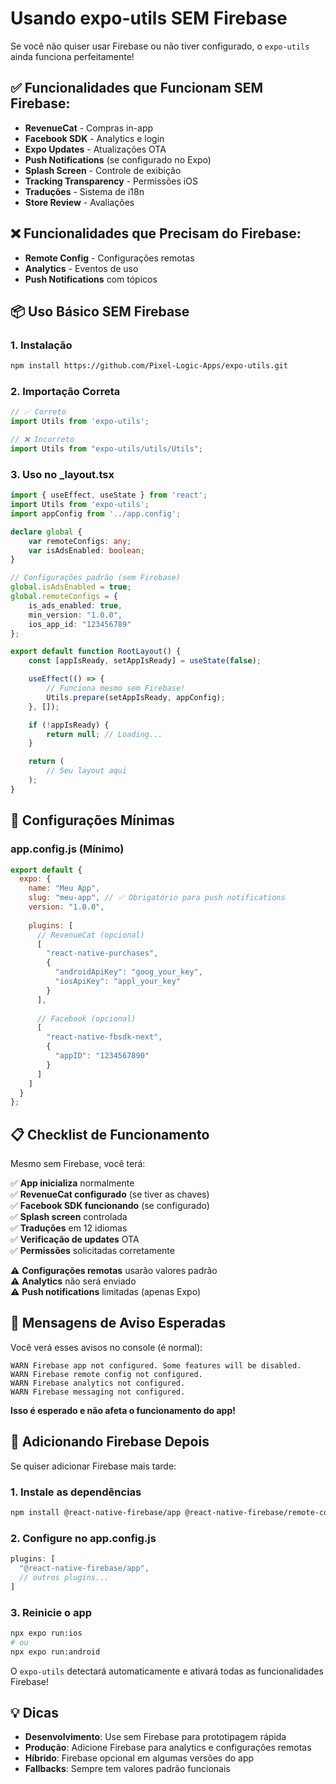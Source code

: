 # Usando expo-utils SEM Firebase

Se você não quiser usar Firebase ou não tiver configurado, o `expo-utils` ainda funciona perfeitamente!

## ✅ Funcionalidades que Funcionam SEM Firebase:

- **RevenueCat** - Compras in-app
- **Facebook SDK** - Analytics e login
- **Expo Updates** - Atualizações OTA
- **Push Notifications** (se configurado no Expo)
- **Splash Screen** - Controle de exibição
- **Tracking Transparency** - Permissões iOS
- **Traduções** - Sistema de i18n
- **Store Review** - Avaliações

## ❌ Funcionalidades que Precisam do Firebase:

- **Remote Config** - Configurações remotas
- **Analytics** - Eventos de uso
- **Push Notifications** com tópicos

## 📦 Uso Básico SEM Firebase

### 1. Instalação
```bash
npm install https://github.com/Pixel-Logic-Apps/expo-utils.git
```

### 2. Importação Correta
```typescript
// ✅ Correto
import Utils from 'expo-utils';

// ❌ Incorreto  
import Utils from "expo-utils/utils/Utils";
```

### 3. Uso no _layout.tsx
```typescript
import { useEffect, useState } from 'react';
import Utils from 'expo-utils';
import appConfig from '../app.config';

declare global {
    var remoteConfigs: any;
    var isAdsEnabled: boolean;
}

// Configurações padrão (sem Firebase)
global.isAdsEnabled = true;
global.remoteConfigs = {
    is_ads_enabled: true,
    min_version: "1.0.0",
    ios_app_id: "123456789"
};

export default function RootLayout() {
    const [appIsReady, setAppIsReady] = useState(false);

    useEffect(() => {
        // Funciona mesmo sem Firebase!
        Utils.prepare(setAppIsReady, appConfig);
    }, []);

    if (!appIsReady) {
        return null; // Loading...
    }

    return (
        // Seu layout aqui
    );
}
```

## 🔧 Configurações Mínimas

### app.config.js (Mínimo)
```javascript
export default {
  expo: {
    name: "Meu App",
    slug: "meu-app", // ✅ Obrigatório para push notifications
    version: "1.0.0",
    
    plugins: [
      // RevenueCat (opcional)
      [
        "react-native-purchases",
        {
          "androidApiKey": "goog_your_key",
          "iosApiKey": "appl_your_key"
        }
      ],
      
      // Facebook (opcional)
      [
        "react-native-fbsdk-next",
        {
          "appID": "1234567890"
        }
      ]
    ]
  }
};
```

## 📋 Checklist de Funcionamento

Mesmo sem Firebase, você terá:

✅ **App inicializa** normalmente  
✅ **RevenueCat configurado** (se tiver as chaves)  
✅ **Facebook SDK funcionando** (se configurado)  
✅ **Splash screen** controlada  
✅ **Traduções** em 12 idiomas  
✅ **Verificação de updates** OTA  
✅ **Permissões** solicitadas corretamente  

⚠️ **Configurações remotas** usarão valores padrão  
⚠️ **Analytics** não será enviado  
⚠️ **Push notifications** limitadas (apenas Expo)  

## 🚨 Mensagens de Aviso Esperadas

Você verá esses avisos no console (é normal):

```
WARN Firebase app not configured. Some features will be disabled.
WARN Firebase remote config not configured.
WARN Firebase analytics not configured.
WARN Firebase messaging not configured.
```

**Isso é esperado e não afeta o funcionamento do app!**

## 🔄 Adicionando Firebase Depois

Se quiser adicionar Firebase mais tarde:

### 1. Instale as dependências
```bash
npm install @react-native-firebase/app @react-native-firebase/remote-config
```

### 2. Configure no app.config.js
```javascript
plugins: [
  "@react-native-firebase/app",
  // outros plugins...
]
```

### 3. Reinicie o app
```bash
npx expo run:ios
# ou
npx expo run:android
```

O `expo-utils` detectará automaticamente e ativará todas as funcionalidades Firebase!

## 💡 Dicas

- **Desenvolvimento**: Use sem Firebase para prototipagem rápida
- **Produção**: Adicione Firebase para analytics e configurações remotas
- **Híbrido**: Firebase opcional em algumas versões do app
- **Fallbacks**: Sempre tem valores padrão funcionais 